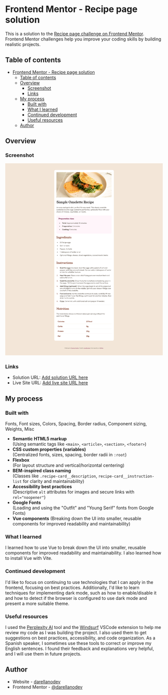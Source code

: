 # Frontend Mentor - Recipe page solution

This is a solution to the [Recipe page challenge on Frontend Mentor](https://www.frontendmentor.io/challenges/recipe-page-KiTsR8QQKm). Frontend Mentor challenges help you improve your coding skills by building realistic projects.

## Table of contents

- [Frontend Mentor - Recipe page solution](#frontend-mentor---recipe-page-solution)
  - [Table of contents](#table-of-contents)
  - [Overview](#overview)
    - [Screenshot](#screenshot)
    - [Links](#links)
  - [My process](#my-process)
    - [Built with](#built-with)
    - [What I learned](#what-i-learned)
    - [Continued development](#continued-development)
    - [Useful resources](#useful-resources)
  - [Author](#author)

## Overview

### Screenshot

![Screenshot](./screenshot.png)

### Links

- Solution URL: [Add solution URL here](https://github.com/darellanodev/fm-projects/tree/main/04-recipe-page)
- Live Site URL: [Add live site URL here](https://darellanodev.github.io/fm-projects/04-recipe-page/dist/index.html)

## My process

### Built with

Fonts, Font sizes, Colors, Spacing, Border radius, Component sizing, Weights, Misc

- **Semantic HTML5 markup**  
  (Using semantic tags like `<main>`, `<article>`, `<section>`, `<footer>`)
- **CSS custom properties (variables)**  
  (Centralized fonts, sizes, spacing, border radii in `:root`)
- **Flexbox**  
  (For layout structure and vertical/horizontal centering)
- **BEM-inspired class naming**  
  (Classes like `.recipe-card__description`, `recipe-card__instruction-list` for clarity and maintainability)
- **Accessibility best practices**  
  (Descriptive `alt` attributes for images and secure links with `rel="noopener"`)
- **Google Fonts**  
  (Loading and using the "Outfit" and "Young Serif" fonts from Google Fonts)
- **Vue components**
  (Breaking down the UI into smaller, reusable components for improved readability and maintainability)

### What I learned

I learned how to use Vue to break down the UI into smaller, reusable components for improved readability and maintainability. I also learned how to install Vue with Vite.

### Continued development

I'd like to focus on continuing to use technologies that I can apply in the frontend, focusing on best practices. Additionally, I'd like to learn techniques for implementing dark mode, such as how to enable/disable it and how to detect if the browser is configured to use dark mode and present a more suitable theme.

### Useful resources

I used the [Perplexity AI](https://www.perplexity.ai/) tool and the [Windsurf](https://marketplace.visualstudio.com/items?itemName=Waka.windsurf) VSCode extension to help me review my code as I was building the project. I also used them to get suggestions on best practices, accessibility, and code organization. As a Spanish speaker, I sometimes use these tools to correct or improve my English sentences. I found their feedback and explanations very helpful, and I will use them in future projects.

## Author

- Website - [darellanodev](https://darellanodev.github.io/)
- Frontend Mentor - [@darellanodev](https://www.frontendmentor.io/profile/darellanodev)
